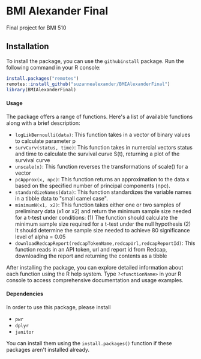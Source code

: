 # BMI Alexander Final
Final project for BMI 510

## Installation

To install the package, you can use the `githubinstall` package. Run the following command in your R console:

```R
install.packages("remotes")
remotes::install_github("suzannealexander/BMIAlexanderFinal")
library(BMIAlexanderFinal)
```

#### Usage
The package offers a range of functions. Here's a list of available functions along with a brief description:

- `logLikBernoulli(data)`: This function takes in a vector of binary values to calculate parameter p
- `survCurv(status, time)`: This function takes in numercial vectors status and time to calculate the survival curve S(t), returning a plot of the survival curve
- `unscale(x)`: This function reverses the transformations of scale() for a vector
- `pcApprox(x, npc)`: This function returns an approximation to the data x based on the specified number of principal components (npc).
- `standardizeNames(data)`: This function standardizes the variable names in a tibble data to "small camel case".
- `minimumN(x1, x2)`: This function takes either one or two samples of preliminary data (x1 or x2) and return the minimum sample size needed for a t-test under conditions: (1) The function should calculate the minimum sample size required for a t-test under the null hypothesis (2) It should determine the sample size needed to achieve 80 significance level of alpha = 0.05
- `downloadRedcapReport(redcapTokenName,redcapUrl,redcapReportId)`: This function reads in an API token, url and report id from Redcap, downloading the report and returning the contents as a tibble

After installing the package, you can explore detailed information about each function using the R help system. Type `?<functionName>` in your R console to access comprehensive documentation and usage examples.

#### Dependencies
In order to use this package, please install

- `pwr`
- `dplyr`
- `janitor`

You can install them using the `install.packages()` function if these packages aren't installed already.


